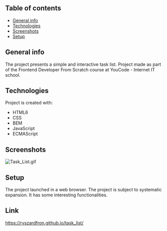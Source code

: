 ﻿## Table of contents
* [General info](#general-info)
* [Technologies](#technologies)
* [Screenshots](#screenshots)
* [Setup](#setup)

## General info
The project presents a simple and interactive task list. Project made as part of the Frontend Developer From Scratch course at YouCode - Internet IT school.
	
## Technologies
Project is created with:
* HTML6
* CSS
* BEM
* JavaScript
* ECMAScript
	
## Screenshots
![Task_List.gif](../task_list/images/Task_List.gif)

## Setup
The project launched in a web browser. The project is subject to systematic expansion. It has some interesting functionalities.

## Link
https://ryszardfron.github.io/task_list/
